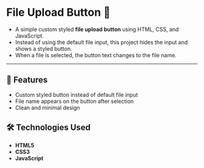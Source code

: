 # File Upload Button 📂

- A simple custom styled **file upload button** using HTML, CSS, and JavaScript.  
- Instead of using the default file input, this project hides the input and shows a styled button.  
- When a file is selected, the button text changes to the file name.

---

## 🚀 Features
- Custom styled button instead of default file input
- File name appears on the button after selection
- Clean and minimal design

## 🛠️ Technologies Used
- **HTML5**
- **CSS3**
- **JavaScript**

